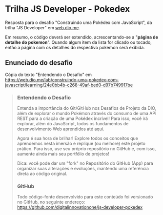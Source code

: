 # Trilha JS Developer - Pokedex

Resposta para o desafio "Construindo uma Pokédex com JavaScript", da trilha "JS Developer" em [web.dio.me](https://web.dio.me/lab/construindo-uma-pokedex-com-javascript/learning/24e0bb4b-c268-49af-bed0-d97b749917be).

Em resumo, o código deverá ser extendido, acrescentando-se a "**página de detalhe do pokemon**". Quando algum item da lista for clicado ou tocado, então a página com os detalhes do respectivo pokemon será exibida.

## Enunciado do desafio

Cópia do texto "Entendendo o Desafio" em https://web.dio.me/lab/construindo-uma-pokedex-com-javascript/learning/24e0bb4b-c268-49af-bed0-d97b749917be

>### Entendendo o Desafio
>
>Entenda a importância do Git/GitHub nos Desafios de Projeto da DIO, além de explorar o mundo Pokémon através do consumo de uma API REST para a criação de uma Pokédex incrível! Para isso, você irá explorar, além do JavaScript, todos os fundamentos de desenvolvimento Web aprendidos até aqui.
>
>Agora é sua hora de brilhar! Explore todos os conceitos que aprendemos nesta imersão e replique (ou melhore) este projeto prático. Para isso, use seu próprio repositório no GitHub e, com isso, aumente ainda mais seu portfólio de projetos!
>
>Dica: você pode dar um "fork" no Repositório do GitHub (App) para organizar suas alterações e evoluções, mantendo uma referência direta ao código original.
>
>### GitHub
>Todo código-fonte desenvolvido para este conteúdo foi versionado no GitHub, no seguinte endereço:
>https://github.com/digitalinnovationone/js-developer-pokedex
